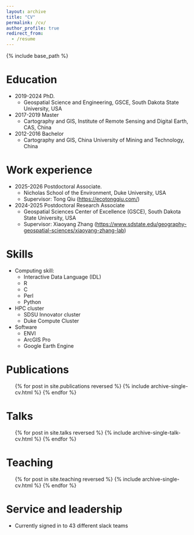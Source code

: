 ```yaml
---
layout: archive
title: "CV"
permalink: /cv/
author_profile: true
redirect_from:
  - /resume
---
```


{% include base_path %}

Education
======
* 2019-2024  PhD.
  - Geospatial Science and Engineering, GSCE, South Dakota State University, USA    
* 2017-2019  Master
  - Cartography and GIS, Institute of Remote Sensing and Digital Earth, CAS, China 
* 2012-2016  Bachelor
  - Cartography and GIS, China University of Mining and Technology, China 


Work experience
======
* 2025-2026  Postdoctoral Associate.
  - Nicholas School of the Environment, Duke University, USA
  - Supervisor: Tong Qiu (https://ecotongqiu.com/)
* 2024-2025  Postdoctoral Research Associate
  - Geospatial Sciences Center of Excellence (GSCE), South Dakota State University, USA
  - Supervisor: Xiaoyang Zhang (https://www.sdstate.edu/geography-geospatial-sciences/xiaoyang-zhang-lab)
  
Skills
======
* Computing skill:
  - Interactive Data Language (IDL)
  - R
  - C
  - Perl
  - Python
* HPC cluster
  - SDSU Innovator cluster
  - Duke Compute Cluster
* Software
  - ENVI
  - ArcGIS Pro
  - Google Earth Engine

Publications
======
  <ul>{% for post in site.publications reversed %}
    {% include archive-single-cv.html %}
  {% endfor %}</ul>
  
Talks
======
  <ul>{% for post in site.talks reversed %}
    {% include archive-single-talk-cv.html  %}
  {% endfor %}</ul>
  
Teaching
======
  <ul>{% for post in site.teaching reversed %}
    {% include archive-single-cv.html %}
  {% endfor %}</ul>
  
Service and leadership
======
* Currently signed in to 43 different slack teams

